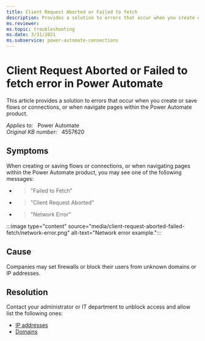 ```yaml
---
title: Client Request Aborted or Failed to fetch
description: Provides a solution to errors that occur when you create or save flows or connections, or when navigate pages within the Power Automate product.
ms.reviewer: 
ms.topic: troubleshooting
ms.date: 3/31/2021
ms.subservice: power-automate-connections
---
```

# Client Request Aborted or Failed to fetch error in Power Automate

This article provides a solution to errors that occur when you create or save flows or connections, or when navigate pages within the Power Automate product.

_Applies to:_ &nbsp; Power Automate  
_Original KB number:_ &nbsp; 4557620

## Symptoms

When creating or saving flows or connections, or when navigating pages within the Power Automate product, you may see one of the following messages:

- > "Failed to Fetch"
- > "Client Request Aborted"
- > "Network Error"

:::image type="content" source="media/client-request-aborted-failed-fetch/network-error.png" alt-text="Network error example.":::

## Cause

Companies may set firewalls or block their users from unknown domains or IP addresses.

## Resolution

Contact your administrator or IT department to unblock access and allow list the following ones:

- [IP addresses](/power-automate/limits-and-config#required-services)
- [Domains](/power-automate/limits-and-config#required-services)
